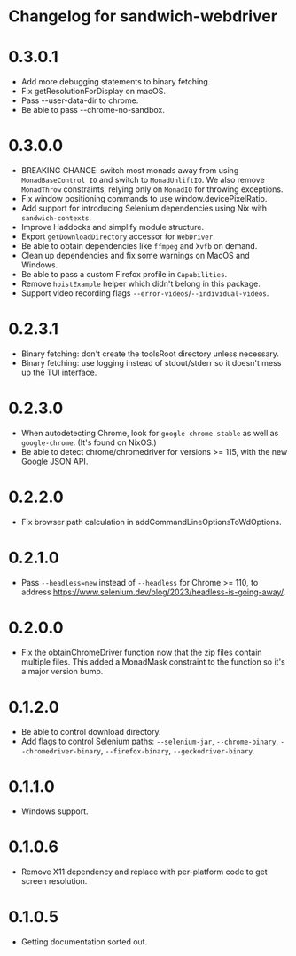 # Changelog for sandwich-webdriver

# 0.3.0.1

* Add more debugging statements to binary fetching.
* Fix getResolutionForDisplay on macOS.
* Pass --user-data-dir to chrome.
* Be able to pass --chrome-no-sandbox.

# 0.3.0.0

* BREAKING CHANGE: switch most monads away from using `MonadBaseControl IO` and switch to `MonadUnliftIO`. We also remove `MonadThrow` constraints, relying only on `MonadIO` for throwing exceptions.
* Fix window positioning commands to use window.devicePixelRatio.
* Add support for introducing Selenium dependencies using Nix with `sandwich-contexts`.
* Improve Haddocks and simplify module structure.
* Export `getDownloadDirectory` accessor for `WebDriver`.
* Be able to obtain dependencies like `ffmpeg` and `Xvfb` on demand.
* Clean up dependencies and fix some warnings on MacOS and Windows.
* Be able to pass a custom Firefox profile in `Capabilities`.
* Remove `hoistExample` helper which didn't belong in this package.
* Support video recording flags `--error-videos`/`--individual-videos`.

# 0.2.3.1

* Binary fetching: don't create the toolsRoot directory unless necessary.
* Binary fetching: use logging instead of stdout/stderr so it doesn't mess up the TUI interface.

# 0.2.3.0

* When autodetecting Chrome, look for `google-chrome-stable` as well as `google-chrome`. (It's found on NixOS.)
* Be able to detect chrome/chromedriver for versions >= 115, with the new Google JSON API.

# 0.2.2.0

* Fix browser path calculation in addCommandLineOptionsToWdOptions.

# 0.2.1.0

* Pass `--headless=new` instead of `--headless` for Chrome >= 110, to address https://www.selenium.dev/blog/2023/headless-is-going-away/.

# 0.2.0.0

* Fix the obtainChromeDriver function now that the zip files contain multiple files. This added a MonadMask constraint to the function so it's a major version bump.

# 0.1.2.0

* Be able to control download directory.
* Add flags to control Selenium paths: `--selenium-jar`, `--chrome-binary`, `--chromedriver-binary`, `--firefox-binary`, `--geckodriver-binary`.

# 0.1.1.0

* Windows support.

# 0.1.0.6

* Remove X11 dependency and replace with per-platform code to get screen resolution.

# 0.1.0.5

* Getting documentation sorted out.
